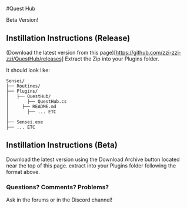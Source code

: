 #Quest Hub

Beta Version!

## Instillation Instructions (Release)

(Download the latest version from this page)[https://github.com/zzi-zzi-zzi/QuestHub/releases] Extract the Zip into your Plugins folder.

It should look like:
```
Sensei/
├── Routines/
├── Plugins/
│   ├── QuestHub/
│	    ├── QuestHub.cs
│     ├── README.md
│	    ├── ... ETC
│
├── Sensei.exe
├── ... ETC
```

## Instillation Instructions (Beta)

Download the latest version using the Download Archive button located near the top of this page. extract into your Plugins folder following the format above.

### Questions? Comments? Problems?
Ask in the forums or in the Discord channel!
